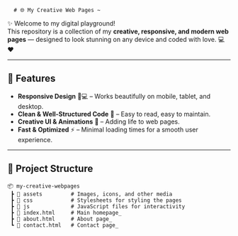       # 🌐 My Creative Web Pages ~
 
✨ Welcome to my digital playground!   
This repository is a collection of my **creative, responsive, and modern web pages** — designed to look stunning on any device and coded with love. 💻❤️  

---  
  
## 🚀 Features
- **Responsive Design** 📱💻 – Works beautifully on mobile, tablet, and desktop.      
- **Clean & Well-Structured Code** 🧹 – Easy to read, easy to maintain.     
- **Creative UI & Animations** 🎨 – Adding life to web pages.       
- **Fast & Optimized** ⚡ – Minimal loading times for a smooth user experience.
        
---   

## 📂 Project Structure
```plaintext 
📦 my-creative-webpages
 ┣ 📂 assets         # Images, icons, and other media
 ┣ 📂 css            # Stylesheets for styling the pages
 ┣ 📂 js             # JavaScript files for interactivity
 ┣ 📜 index.html     # Main homepage_
 ┣ 📜 about.html     # About page_
 ┗ 📜 contact.html   # Contact page_
